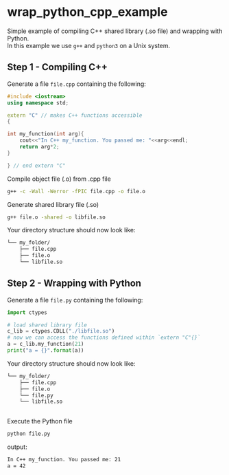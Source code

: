 # wrap_python_cpp_example
Simple example of compiling C++ shared library (.so file) and wrapping with Python.  
In this example we use `g++` and `python3` on a Unix system.

## Step 1 - Compiling C++
Generate a file `file.cpp` containing the following:
```cpp
#include <iostream>
using namespace std;

extern "C" // makes C++ functions accessible
{

int my_function(int arg){
	cout<<"In C++ my_function. You passed me: "<<arg<<endl;
	return arg*2;
}

} // end extern "C"

```
Compile object file (.o) from .cpp file
```bash
g++ -c -Wall -Werror -fPIC file.cpp -o file.o
```
Generate shared library file (.so)
```bash
g++ file.o -shared -o libfile.so
```
Your directory structure should now look like:
```bash
└── my_folder/
    ├── file.cpp
    ├── file.o
    └── libfile.so
```
## Step 2 - Wrapping with Python
Generate a file `file.py` containing the following:
```python
import ctypes

# load shared library file
c_lib = ctypes.CDLL("./libfile.so")
# now we can access the functions defined within `extern "C"{}`
a = c_lib.my_function(21)
print("a = {}".format(a))

```
Your directory structure should now look like:
```bash
└── my_folder/
    ├── file.cpp
    ├── file.o
    └── file.py
    └── libfile.so
    
```
Execute the Python file
```bash
python file.py
```
output:
```bash
In C++ my_function. You passed me: 21
a = 42

```
